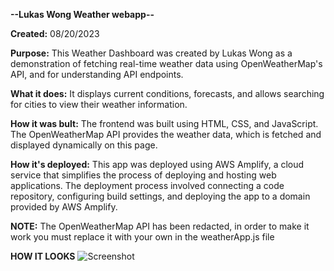 **--Lukas Wong Weather webapp--**

**Created:**    08/20/2023

**Purpose:**    This Weather Dashboard was created by Lukas Wong as a demonstration of fetching real-time weather data using OpenWeatherMap's API, and for understanding API endpoints.

**What it does:**   It displays current conditions, forecasts, and allows searching for cities to view their weather information.

**How it was bult:**    The frontend was built using HTML, CSS, and JavaScript. The OpenWeatherMap API provides the weather data, which is fetched and displayed dynamically on this page.

**How it's deployed:**  This app was deployed using AWS Amplify, a cloud service that simplifies the process of deploying and hosting web applications. The deployment process involved connecting a code repository, configuring build settings, and deploying the app to a domain provided by AWS Amplify.

**NOTE:**
The OpenWeatherMap API has been redacted, in order to make it work you must replace it with your own in the weatherApp.js file


**HOW IT LOOKS**
![Screenshot](screenshot.png)